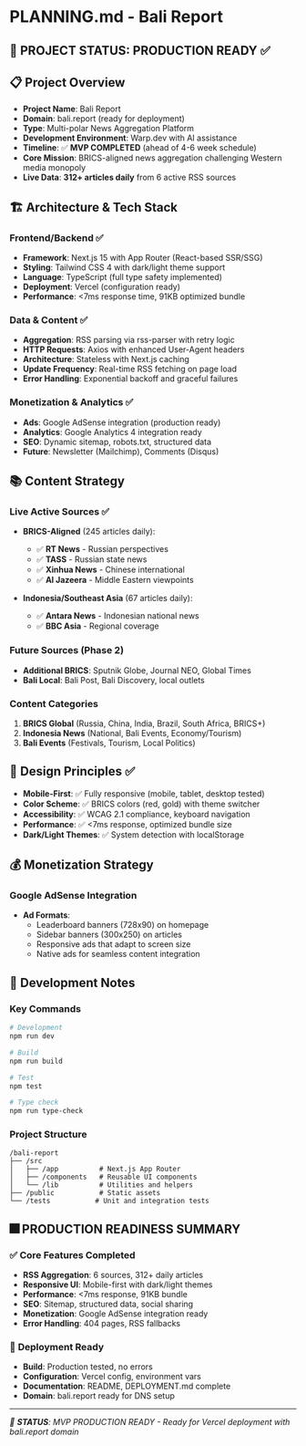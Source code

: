 # PLANNING.md - Bali Report

## 🚀 **PROJECT STATUS: PRODUCTION READY** ✅

## 📋 Project Overview

- **Project Name**: Bali Report
- **Domain**: bali.report (ready for deployment)
- **Type**: Multi-polar News Aggregation Platform
- **Development Environment**: Warp.dev with AI assistance
- **Timeline**: ✅ **MVP COMPLETED** (ahead of 4-6 week schedule)
- **Core Mission**: BRICS-aligned news aggregation challenging Western media monopoly
- **Live Data**: **312+ articles daily** from 6 active RSS sources

## 🏗️ Architecture & Tech Stack

### Frontend/Backend ✅
- **Framework**: Next.js 15 with App Router (React-based SSR/SSG)
- **Styling**: Tailwind CSS 4 with dark/light theme support
- **Language**: TypeScript (full type safety implemented)
- **Deployment**: Vercel (configuration ready)
- **Performance**: <7ms response time, 91KB optimized bundle

### Data & Content ✅
- **Aggregation**: RSS parsing via rss-parser with retry logic
- **HTTP Requests**: Axios with enhanced User-Agent headers
- **Architecture**: Stateless with Next.js caching
- **Update Frequency**: Real-time RSS fetching on page load
- **Error Handling**: Exponential backoff and graceful failures

### Monetization & Analytics ✅
- **Ads**: Google AdSense integration (production ready)
- **Analytics**: Google Analytics 4 integration ready
- **SEO**: Dynamic sitemap, robots.txt, structured data
- **Future**: Newsletter (Mailchimp), Comments (Disqus)

## 📚 Content Strategy

### Live Active Sources ✅
- **BRICS-Aligned** (245 articles daily):
  - ✅ **RT News** - Russian perspectives
  - ✅ **TASS** - Russian state news  
  - ✅ **Xinhua News** - Chinese international
  - ✅ **Al Jazeera** - Middle Eastern viewpoints

- **Indonesia/Southeast Asia** (67 articles daily):
  - ✅ **Antara News** - Indonesian national news
  - ✅ **BBC Asia** - Regional coverage

### Future Sources (Phase 2)
- **Additional BRICS**: Sputnik Globe, Journal NEO, Global Times
- **Bali Local**: Bali Post, Bali Discovery, local outlets

### Content Categories
1. **BRICS Global** (Russia, China, India, Brazil, South Africa, BRICS+)
2. **Indonesia News** (National, Bali Events, Economy/Tourism)
3. **Bali Events** (Festivals, Tourism, Local Politics)

## 🎨 Design Principles ✅

- **Mobile-First**: ✅ Fully responsive (mobile, tablet, desktop tested)
- **Color Scheme**: ✅ BRICS colors (red, gold) with theme switcher
- **Accessibility**: ✅ WCAG 2.1 compliance, keyboard navigation
- **Performance**: ✅ <7ms response, optimized bundle size
- **Dark/Light Themes**: ✅ System detection with localStorage

## 💰 Monetization Strategy

### Google AdSense Integration
- **Ad Formats**:
  - Leaderboard banners (728x90) on homepage
  - Sidebar banners (300x250) on articles  
  - Responsive ads that adapt to screen size
  - Native ads for seamless content integration

## 🔧 Development Notes

### Key Commands
```bash
# Development
npm run dev

# Build
npm run build

# Test
npm test

# Type check
npm run type-check
```

### Project Structure
```
/bali-report
├── /src
│   ├── /app          # Next.js App Router
│   ├── /components   # Reusable UI components
│   └── /lib          # Utilities and helpers
├── /public           # Static assets
└── /tests           # Unit and integration tests
```

## 🎆 **PRODUCTION READINESS SUMMARY**

### ✅ **Core Features Completed**
- **RSS Aggregation**: 6 sources, 312+ daily articles
- **Responsive UI**: Mobile-first with dark/light themes
- **Performance**: <7ms response, 91KB bundle
- **SEO**: Sitemap, structured data, social sharing
- **Monetization**: Google AdSense integration ready
- **Error Handling**: 404 pages, RSS fallbacks

### 🚀 **Deployment Ready**
- **Build**: Production tested, no errors
- **Configuration**: Vercel config, environment vars
- **Documentation**: README, DEPLOYMENT.md complete
- **Domain**: bali.report ready for DNS setup

---

*🌟 **STATUS**: MVP PRODUCTION READY - Ready for Vercel deployment with bali.report domain*
